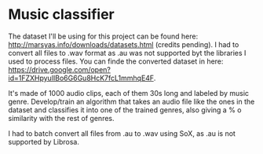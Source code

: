# Music classifier
The dataset I'll be using for this project can be found here: http://marsyas.info/downloads/datasets.html
(credits pending). I had to convert all files to .wav format as .au was not supported byt the libraries I used to process files. You can finde the converted dataset in here: https://drive.google.com/open?id=1FZXHpyulIBo6G6Gu8HcK7fcL1mmhqE4F.

It's made of 1000 audio clips, each of them 30s long and labeled by music genre.
Develop/train an algorithm that takes an audio file like the ones in the dataset and classifies it into one of the trained genres, also giving a % o similarity with the rest of genres.

I had to batch convert all files from .au to .wav using SoX, as .au is not supported by Librosa.
